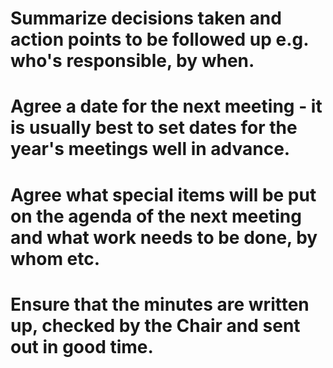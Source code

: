 # Summarize decisions taken and action points to be followed up e.g. who's responsible, by when. 

# Agree a date for the next meeting - it is usually best to set dates for the year's meetings well in advance. 

# Agree what special items will be put on the agenda of the next meeting and what work needs to be done, by whom etc. 
 
# Ensure that the minutes are written up, checked by the Chair and sent out in good time. 